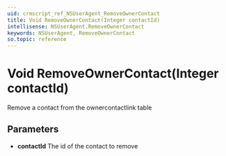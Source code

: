 ```yaml
---
uid: crmscript_ref_NSUserAgent_RemoveOwnerContact
title: Void RemoveOwnerContact(Integer contactId)
intellisense: NSUserAgent.RemoveOwnerContact
keywords: NSUserAgent, RemoveOwnerContact
so.topic: reference
---
```


# Void RemoveOwnerContact(Integer contactId)

Remove a contact from the ownercontactlink table

## Parameters

* **contactId** The id of the contact to remove
